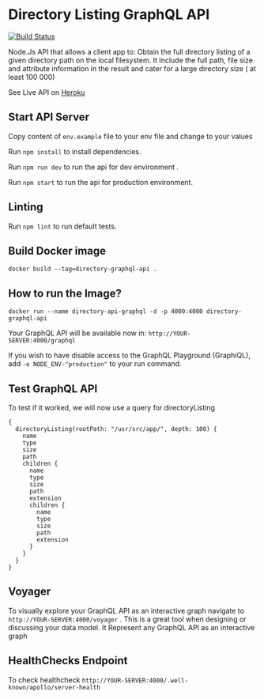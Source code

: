 # Directory Listing GraphQL API
[![Build Status](https://circleci.com/gh/ivantoz/DirectoryListing-GraphQL-API.svg?style=shield)](https://circleci.com/gh/ivantoz/DirectoryListing-GraphQL-API)

Node.Js API that allows a client app to: Obtain the full directory listing of a given directory path on the local filesystem. It Include the full path, file size and attribute information in the result and cater for a large directory size ( at least 100 000)

See Live API on [Heroku](https://directory-tree-api.herokuapp.com/graphql)

Start API Server
----------------
Copy content of `env.example` file to your env file and change to your values

Run `npm install` to install dependencies.

Run `npm run dev` to run the api for dev environment .

Run `npm start` to run the api for production environment.

Linting
------------
Run `npm lint` to run default tests. 
 

Build Docker image
-------------------
```
docker build --tag=directory-graphql-api .
```

How to run the Image?
--------------
```
docker run --name directory-api-graphql -d -p 4000:4000 directory-graphql-api
```
Your GraphQL API will be available now in: `http://YOUR-SERVER:4000/graphql`

If you wish to have disable access to the GraphQL Playground (GraphiQL), add `-e NODE_ENV-"production"` to your run command.

Test GraphQL API
-----------------
To test if it worked, we will now use a query for directoryListing
```
{
  directoryListing(rootPath: "/usr/src/app/", depth: 100) {
    name
    type
    size
    path
    children {
      name
      type
      size
      path
      extension
      children {
        name
        type
        size
        path
        extension
      }
    }
  }
}
```
Voyager
--------
To visually explore your GraphQL API as an interactive graph navigate to `http://YOUR-SERVER:4000/voyager` . 
This is a great tool when designing or discussing your data model. It Represent any GraphQL API as an interactive graph

HealthChecks Endpoint
--------------------------
To check healthcheck `http://YOUR-SERVER:4000/.well-known/apollo/server-health`